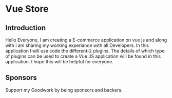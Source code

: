 # Vue Store

## Introduction

Hello Everyone, I am creating a E-commerce application on vue js and along with i am sharing my working experiance with all Developers. In this application I will use code the different-2 plugins. The details of which type of plugins can be used to create a Vue JS  application will be found in this application.
I hope this will be helpful for everyone.

## Sponsors
Support my Goodwork by being sponsors and backers.




 



